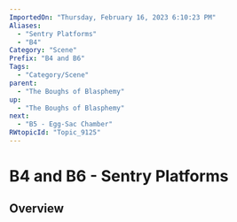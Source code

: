 ```yaml
---
ImportedOn: "Thursday, February 16, 2023 6:10:23 PM"
Aliases:
  - "Sentry Platforms"
  - "B4"
Category: "Scene"
Prefix: "B4 and B6"
Tags:
  - "Category/Scene"
parent:
  - "The Boughs of Blasphemy"
up:
  - "The Boughs of Blasphemy"
next:
  - "B5 - Egg-Sac Chamber"
RWtopicId: "Topic_9125"
---
```

# B4 and B6 - Sentry Platforms
## Overview
